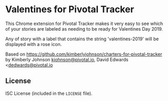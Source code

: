 # Valentines for Pivotal Tracker

This Chrome extension for Pivotal Tracker makes it very easy to see which of your stories are labeled as needing to be ready for Valentines Day 2019.

Any of story with a label that contains the string 'valentines-2019' will be displayed with a rose icon.

Based on https://github.com/kimberlyjohnson/charters-for-pivotal-tracker by Kimberly Johnson kjohnson@pivotal.io, David Edwards <dedwards@pivotal.io

## License

ISC License (included in the `LICENSE` file).
